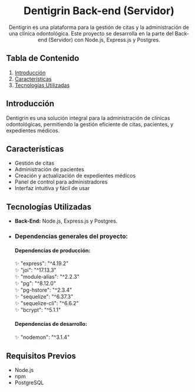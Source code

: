 <h1 align = "center"> Dentigrin Back-end (Servidor)</h1>
<p align = "center">
    Dentigrin es una plataforma para la gestión de citas y la administración de una clínica odontológica. Este proyecto se desarrolla en la parte del Back-end (Servidor) con Node.js, Express.js y Postgres.
</p>

## Tabla de Contenido

1. [Introducción](#introducción)
2. [Características](#características)
3. [Tecnologías Utilizadas](#tecnologías-utilizadas)


## Introducción

Dentigrin es una solución integral para la administración de clínicas odontológicas, permitiendo la gestión eficiente de citas, pacientes, y expedientes médicos.

## Características

- Gestión de citas
- Administración de pacientes
- Creación y actualización de expedientes médicos
- Panel de control para administradores
- Interfaz intuitiva y fácil de usar

## Tecnologías Utilizadas

- **Back-End:** Node.js, Express.js y Postgres.

- <h3>Dependencias generales del proyecto:</h3>

    <h4>Dependencias de producción:</h4>
    ✨ "express": "^4.19.2"</br>
    ✨ "joi": "^17.13.3"</br>
    ✨ "module-alias": "^2.2.3"</br>
    ✨ "pg": "^8.12.0"</br>
    ✨ "pg-hstore": "^2.3.4"</br>
    ✨ "sequelize": "^6.37.3"</br>
    ✨ "sequelize-cli": "^6.6.2"</br>
    ✨ "bcrypt": "^5.1.1"</br>
        

    <h4>Dependencias de desarrollo:</h4>
    ✨ "nodemon": "^3.1.4"</br>
    
## Requisitos Previos

- Node.js
- npm 
- PostgreSQL